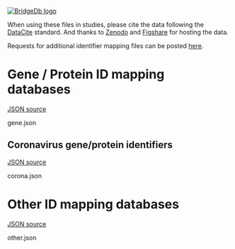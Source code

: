 <a href="https://bridgedb.github.io/">![BridgeDb logo](https://raw.githubusercontent.com/bridgedb/bridgedb.github.io/master/images/cropped-logo_BridgeDbtop.png)</a>

When using these files in studies, please cite the data following the [DataCite](https://datacite.org/) standard.
And thanks to [Zenodo](https://zenodo.org/) and [Figshare](https://figshare.com/) for hosting the data.

Requests for additional identifier mapping files can be posted [here](). 

# Gene / Protein ID mapping databases
<a name="genes" />

[JSON source](../gene.json)

<files>gene.json</files>

## Coronavirus gene/protein identifiers
<a name="corona" />

[JSON source](../corona.json)

<files>corona.json</files>

# Other ID mapping databases
<a name="other" />

[JSON source](../other.json)

<files>other.json</files>
